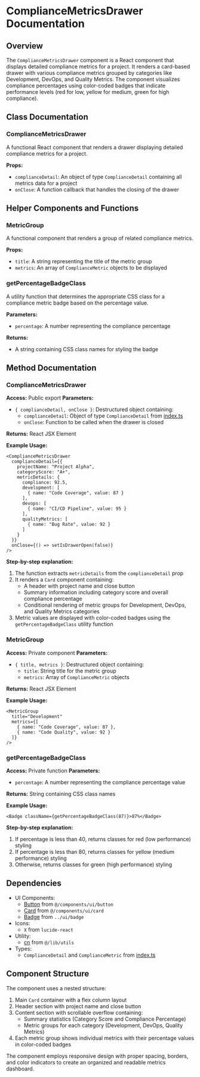 # ComplianceMetricsDrawer Documentation

## Overview

The `ComplianceMetricsDrawer` component is a React component that displays detailed compliance metrics for a project. It renders a card-based drawer with various compliance metrics grouped by categories like Development, DevOps, and Quality Metrics. The component visualizes compliance percentages using color-coded badges that indicate performance levels (red for low, yellow for medium, green for high compliance).

## Class Documentation

### ComplianceMetricsDrawer

A functional React component that renders a drawer displaying detailed compliance metrics for a project.

**Props:**
- `complianceDetail`: An object of type `ComplianceDetail` containing all metrics data for a project
- `onClose`: A function callback that handles the closing of the drawer

## Helper Components and Functions

### MetricGroup

A functional component that renders a group of related compliance metrics.

**Props:**
- `title`: A string representing the title of the metric group
- `metrics`: An array of `ComplianceMetric` objects to be displayed

### getPercentageBadgeClass

A utility function that determines the appropriate CSS class for a compliance metric badge based on the percentage value.

**Parameters:**
- `percentage`: A number representing the compliance percentage

**Returns:**
- A string containing CSS class names for styling the badge

## Method Documentation

### ComplianceMetricsDrawer

**Access:** Public export
**Parameters:**
- `{ complianceDetail, onClose }`: Destructured object containing:
  - `complianceDetail`: Object of type `ComplianceDetail` from [index.ts](../../types/index.md)
  - `onClose`: Function to be called when the drawer is closed

**Returns:** React JSX Element

**Example Usage:**
```tsx
<ComplianceMetricsDrawer
  complianceDetail={{
    projectName: "Project Alpha",
    categoryScore: "A+",
    metricDetails: {
      compliance: 92.5,
      development: [
        { name: "Code Coverage", value: 87 }
      ],
      devops: [
        { name: "CI/CD Pipeline", value: 95 }
      ],
      qualityMetrics: [
        { name: "Bug Rate", value: 92 }
      ]
    }
  }}
  onClose={() => setIsDrawerOpen(false)}
/>
```

**Step-by-step explanation:**
1. The function extracts `metricDetails` from the `complianceDetail` prop
2. It renders a `Card` component containing:
   - A header with project name and close button
   - Summary information including category score and overall compliance percentage
   - Conditional rendering of metric groups for Development, DevOps, and Quality Metrics categories
3. Metric values are displayed with color-coded badges using the `getPercentageBadgeClass` utility function

### MetricGroup

**Access:** Private component
**Parameters:**
- `{ title, metrics }`: Destructured object containing:
  - `title`: String title for the metric group
  - `metrics`: Array of `ComplianceMetric` objects

**Returns:** React JSX Element

**Example Usage:**
```tsx
<MetricGroup
  title="Development"
  metrics={[
    { name: "Code Coverage", value: 87 },
    { name: "Code Quality", value: 92 }
  ]}
/>
```

### getPercentageBadgeClass

**Access:** Private function
**Parameters:**
- `percentage`: A number representing the compliance percentage value

**Returns:** String containing CSS class names

**Example Usage:**
```tsx
<Badge className={getPercentageBadgeClass(87)}>87%</Badge>
```

**Step-by-step explanation:**
1. If percentage is less than 40, returns classes for red (low performance) styling
2. If percentage is less than 80, returns classes for yellow (medium performance) styling
3. Otherwise, returns classes for green (high performance) styling

## Dependencies

- UI Components:
  - [Button](../../components/ui/button.md) from `@/components/ui/button`
  - [Card](../../components/ui/card.md) from `@/components/ui/card`
  - [Badge](../../components/ui/badge.md) from `../ui/badge`
- Icons:
  - `X` from `lucide-react`
- Utility:
  - [cn](../../lib/utils.md) from `@/lib/utils`
- Types:
  - `ComplianceDetail` and `ComplianceMetric` from [index.ts](../../types/index.md)

## Component Structure

The component uses a nested structure:
1. Main `Card` container with a flex column layout
2. Header section with project name and close button
3. Content section with scrollable overflow containing:
   - Summary statistics (Category Score and Compliance Percentage)
   - Metric groups for each category (Development, DevOps, Quality Metrics)
4. Each metric group shows individual metrics with their percentage values in color-coded badges

The component employs responsive design with proper spacing, borders, and color indicators to create an organized and readable metrics dashboard.